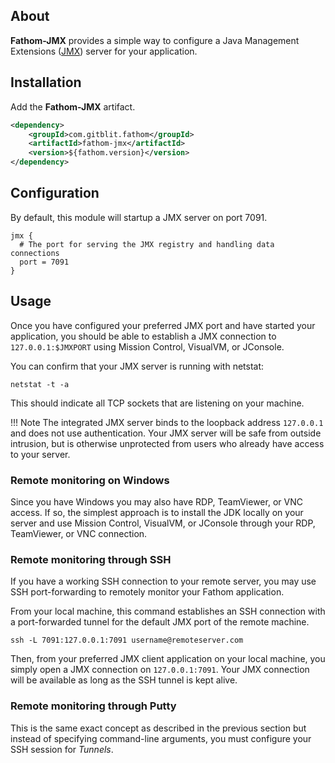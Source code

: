 ## About

**Fathom-JMX** provides a simple way to configure a Java Management Extensions ([JMX]) server for your application.

## Installation

Add the **Fathom-JMX** artifact.

```xml
<dependency>
    <groupId>com.gitblit.fathom</groupId>
    <artifactId>fathom-jmx</artifactId>
    <version>${fathom.version}</version>
</dependency>
```

## Configuration

By default, this module will startup a JMX server on port 7091.

```hocon
jmx {
  # The port for serving the JMX registry and handling data connections
  port = 7091
}
```

## Usage

Once you have configured your preferred JMX port and have started your application, you should be able to establish a JMX connection to `127.0.0.1:$JMXPORT` using Mission Control, VisualVM, or JConsole.

You can confirm that your JMX server is running with netstat:

    netstat -t -a

This should indicate all TCP sockets that are listening on your machine.

!!! Note
    The integrated JMX server binds to the loopback address `127.0.0.1` and does not use authentication.  Your JMX server will be safe from outside intrusion, but is otherwise unprotected from users who already have access to your server.

### Remote monitoring on Windows

Since you have Windows you may also have RDP, TeamViewer, or VNC access.  If so, the simplest approach is to install the JDK locally on your server and use Mission Control, VisualVM, or JConsole through your RDP, TeamViewer, or VNC connection.

### Remote monitoring through SSH

If you have a working SSH connection to your remote server, you may use SSH port-forwarding to remotely monitor your Fathom application.

From your local machine, this command establishes an SSH connection with a port-forwarded tunnel for the default JMX port of the remote machine.

    ssh -L 7091:127.0.0.1:7091 username@remoteserver.com

Then, from your preferred JMX client application on your local machine, you simply open a JMX connection on `127.0.0.1:7091`.  Your JMX connection will be available as long as the SSH tunnel is kept alive.

### Remote monitoring through Putty

This is the same exact concept as described in the previous section but instead of specifying command-line arguments, you must configure your SSH session for *Tunnels*.

[JMX]: https://en.wikipedia.org/wiki/Java_Management_Extensions
